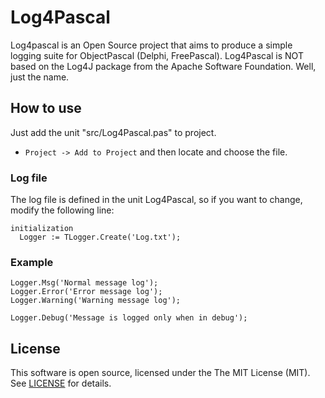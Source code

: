 # Log4Pascal

Log4pascal is an Open Source project that aims to produce a simple logging suite for ObjectPascal (Delphi, FreePascal).
Log4Pascal is NOT based on the Log4J package from the Apache Software Foundation. Well, just the name.

## How to use

Just add the unit "src/Log4Pascal.pas" to project.
  - ``Project -> Add to Project`` and then locate and choose the file.

### Log file

The log file is defined in the unit Log4Pascal, so if you want to change, modify the following line:

```delphi
initialization
  Logger := TLogger.Create('Log.txt');
```

### Example

```delphi
Logger.Msg('Normal message log');
Logger.Error('Error message log');
Logger.Warning('Warning message log');
```

```delphi
Logger.Debug('Message is logged only when in debug');
```

## License

This software is open source, licensed under the The MIT License (MIT). See [LICENSE](https://github.com/martinusso/log4pascal/blob/master/LICENSE) for details.
